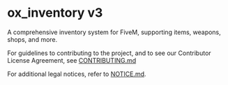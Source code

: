 # ox_inventory v3

A comprehensive inventory system for FiveM, supporting items, weapons, shops, and more.

For guidelines to contributing to the project, and to see our Contributor License Agreement, see [CONTRIBUTING.md](./CONTRIBUTING.md)

For additional legal notices, refer to [NOTICE.md](./NOTICE.md).
